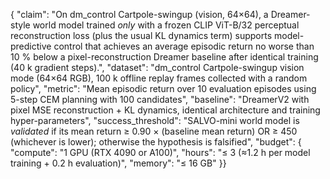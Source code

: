 {
"claim": "On dm_control Cartpole-swingup (vision, 64×64), a Dreamer-style world model trained *only* with a frozen CLIP ViT-B/32 perceptual reconstruction loss (plus the usual KL dynamics term) supports model-predictive control that achieves an average episodic return no worse than 10 % below a pixel-reconstruction Dreamer baseline after identical training (40 k gradient steps).",
"dataset": "dm_control Cartpole-swingup vision mode (64×64 RGB), 100 k offline replay frames collected with a random policy",
"metric": "Mean episodic return over 10 evaluation episodes using 5-step CEM planning with 100 candidates",
"baseline": "DreamerV2 with pixel MSE reconstruction + KL dynamics, identical architecture and training hyper-parameters",
"success_threshold": "SALVO-mini world model is *validated* if its mean return ≥ 0.90 × (baseline mean return) OR ≥ 450 (whichever is lower); otherwise the hypothesis is falsified",
"budget": {
"compute": "1 GPU (RTX 4090 or A100)",
"hours": "≤ 3 (≈1.2 h per model training + 0.2 h evaluation)",
"memory": "≤ 16 GB"
}}
